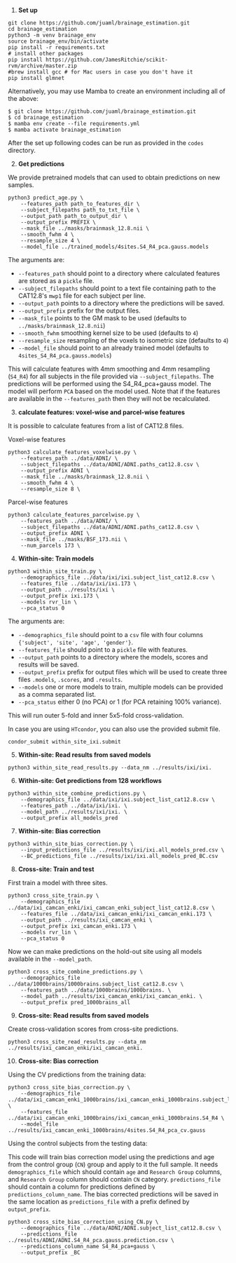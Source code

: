 1.  **Set up**

```
git clone https://github.com/juaml/brainage_estimation.git
cd brainage_estimation
python3 -m venv brainage_env
source brainage_env/bin/activate
pip install -r requirements.txt
# install other packages
pip install https://github.com/JamesRitchie/scikit-rvm/archive/master.zip
#brew install gcc # for Mac users in case you don't have it
pip install glmnet
```

Alternatively, you may use Mamba to create an environment including all of the above:
```
$ git clone https://github.com/juaml/brainage_estimation.git
$ cd brainage_estimation
$ mamba env create --file requirements.yml
$ mamba activate brainage_estimation
```

After the set up following codes can be run as provided in the `codes` directory.

2. **Get predictions** 

We provide pretrained models that can used to obtain predictions on new samples.

```
python3 predict_age.py \
    --features_path path_to_features_dir \
    --subject_filepaths path_to_txt_file \            
    --output_path path_to_output_dir \            
    --output_prefix PREFIX \         
    --mask_file ../masks/brainmask_12.8.nii \            
    --smooth_fwhm 4 \
    --resample_size 4 \
    --model_file ../trained_models/4sites.S4_R4_pca.gauss.models
```

The arguments are:
- `--features_path` should point to a directory where calculated features are stored as a `pickle` file.
- `--subject_filepaths` should point to a text file containing path to the CAT12.8's `mwp1` file for each subject per line.
- `--output_path` points to a directory where the predictions will be saved.
- `--output_prefix` prefix for the output files.
- `--mask_file` points to the GM mask to be used (defaults to `../masks/brainmask_12.8.nii`)
- `--smooth_fwhm` smoothing kernel size to be used (defaults to `4`)
- `--resample_size` resampling of the voxels to isometric size (defaults to `4`)
- `--model_file` should point to an already trained model (defaults to `4sites_S4_R4_pca.gauss.models`)
             
This will calculate features with 4mm smoothing and 4mm resampling (`S4_R4`) for all subjects in the file provided via `--subject_filepaths`.
The predictions will be performed using the S4_R4_pca+gauss model.
The model will perform `PCA` based on the model used.
Note that if the features are available in the `--features_path` then they will not be recalculated.

3. **calculate features: voxel-wise and parcel-wise features**
        
It is possible to calculate features from a list of CAT12.8 files.

Voxel-wise features
```
python3 calculate_features_voxelwise.py \
    --features_path ../data/ADNI/ \
    --subject_filepaths ../data/ADNI/ADNI.paths_cat12.8.csv \
    --output_prefix ADNI \
    --mask_file ../masks/brainmask_12.8.nii \
    --smooth_fwhm 4 \
    --resample_size 8 \
```

Parcel-wise features
```
python3 calculate_features_parcelwise.py \
    --features_path ../data/ADNI/ \
    --subject_filepaths ../data/ADNI/ADNI.paths_cat12.8.csv \
    --output_prefix ADNI \
    --mask_file ../masks/BSF_173.nii \
    --num_parcels 173 \
```
    
4. **Within-site: Train models**
        
```
python3 within_site_train.py \
    --demographics_file ../data/ixi/ixi.subject_list_cat12.8.csv \
    --features_file ../data/ixi/ixi.173 \
    --output_path ../results/ixi \
    --output_prefix ixi.173 \
    --models rvr_lin \
    --pca_status 0
```

The arguments are:
- `--demographics_file` should point to a `csv` file with four columns `{'subject', 'site', 'age', 'gender'}`.
- `--features_file` should point to a `pickle` file with features.
- `--output_path` points to a directory where the models, scores and results will be saved.
- `--output_prefix` prefix for output files which will be used to create three files `.models`, `.scores`, and `.results`.
- `--models` one or more models to train, multiple models can be provided as a comma separated list.
- `--pca_status` either 0 (no PCA) or 1 (for PCA retaining 100% variance). 

This will run outer 5-fold and inner 5x5-fold cross-validation.

In case you are using `HTcondor`, you can also use the provided submit file.

`condor_submit within_site_ixi.submit`


5. **Within-site: Read results from saved models**  
        
`python3 within_site_read_results.py --data_nm ../results/ixi/ixi.`


6. **Within-site: Get predictions from 128 workflows**  
        
```
python3 within_site_combine_predictions.py \
    --demographics_file ../data/ixi/ixi.subject_list_cat12.8.csv \
    --features_path ../data/ixi/ixi. \
    --model_path ../results/ixi/ixi. \
    --output_prefix all_models_pred
 ```
        
7. **Within-site: Bias correction**
        
```
python3 within_site_bias_correction.py \
    --input_predictions_file ../results/ixi/ixi.all_models_pred.csv \
    --BC_predictions_file ../results/ixi/ixi.all_models_pred_BC.csv
```


8. **Cross-site: Train and test**  
      
First train a model with three sites.
```
python3 cross_site_train.py \
    --demographics_file ../data/ixi_camcan_enki/ixi_camcan_enki_subject_list_cat12.8.csv \
    --features_file ../data/ixi_camcan_enki/ixi_camcan_enki.173 \
    --output_path ../results/ixi_camcan_enki \
    --output_prefix ixi_camcan_enki.173 \
    --models rvr_lin \
    --pca_status 0
```

Now we can make predictions on the hold-out site using all models available in the `--model_path`.
```  
python3 cross_site_combine_predictions.py \
    --demographics_file ../data/1000brains/1000brains.subject_list_cat12.8.csv \
    --features_path ../data/1000brains/1000brains. \
    --model_path ../results/ixi_camcan_enki/ixi_camcan_enki. \
    --output_prefix pred_1000brains_all

```

9. **Cross-site: Read results from saved models**  
        
Create cross-validation scores from cross-site predictions.
        
`python3 cross_site_read_results.py --data_nm ../results/ixi_camcan_enki/ixi_camcan_enki.`

     
10. **Cross-site: Bias correction**

Using the CV predictions from the training data:

```
python3 cross_site_bias_correction.py \
    --demographics_file ../data/ixi_camcan_enki_1000brains/ixi_camcan_enki_1000brains.subject_list_cat12.8.csv \
    --features_file ../data/ixi_camcan_enki_1000brains/ixi_camcan_enki_1000brains.S4_R4 \
    --model_file ../results/ixi_camcan_enki_1000brains/4sites.S4_R4_pca_cv.gauss
```

Using the control subjects from the testing data: 

This code will train bias correction model using the predictions and age from the control group (`CN`) group and apply to it the full sample. It needs `demographics_file` which should contain `age` and `Research Group` columns, and `Research Group` column should contain `CN` category. `predictions_file` should contain a column for predictions defined by `predictions_column_name`. The bias corrected predictions will be saved in the same location as `predictions_file` with a prefix defined by `output_prefix`.

```
python3 cross_site_bias_correction_using_CN.py \
    --demographics_file ../data/ADNI/ADNI.subject_list_cat12.8.csv \
    --predictions_file ../results/ADNI/ADNI.S4_R4_pca.gauss.prediction.csv \
    --predictions_column_name S4_R4_pca+gauss \
    --output_prefix _BC
```
